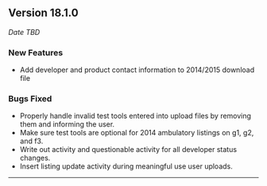 
## Version 18.1.0
_Date TBD_

### New Features
* Add developer and product contact information to 2014/2015 download file

### Bugs Fixed
* Properly handle invalid test tools entered into upload files by removing them and informing the user.
* Make sure test tools are optional for 2014 ambulatory listings on g1, g2, and f3.
* Write out activity and questionable activity for all developer status changes.
* Insert listing update activity during meaningful use user uploads.

---

